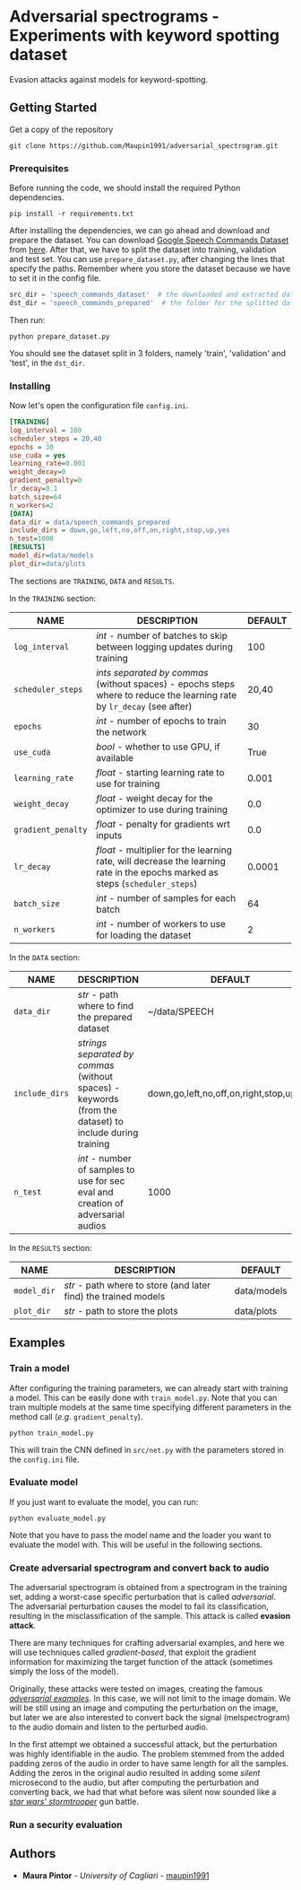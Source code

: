 # Adversarial spectrograms - Experiments with keyword spotting dataset

Evasion attacks against models for keyword-spotting.

## Getting Started

Get a copy of the repository 

```shell script
git clone https://github.com/Maupin1991/adversarial_spectrogram.git
```

### Prerequisites

Before running the code, we should install the required Python dependencies.

```shell script
pip install -r requirements.txt
```
    

After installing the dependencies, we can go ahead and download and prepare the dataset.
You can download [Google Speech Commands Dataset](https://ai.googleblog.com/2017/08/launching-speech-commands-dataset.html) 
from [here](http://download.tensorflow.org/data/speech_commands_v0.01.tar.gz). 
After that, we have to split the dataset into training, validation and test set. You can use `prepare_dataset.py`, 
after changing the lines that specify the paths. Remember where you store the dataset because we have to set it in 
the config file. 

```python
src_dir = 'speech_commands_dataset'  # the downloaded and extracted dataset
dst_dir = 'speech_commands_prepared'  # the folder for the splitted dataset
```

Then run:

```shell script
python prepare_dataset.py
```

You should see the dataset split in 3 folders, namely 'train', 'validation' and 'test', in the `dst_dir`.

### Installing

Now let's open the configuration file `config.ini`.

```ini
[TRAINING]
log_interval = 100
scheduler_steps = 20,40
epochs = 30
use_cuda = yes
learning_rate=0.001
weight_decay=0
gradient_penalty=0
lr_decay=0.1
batch_size=64
n_workers=2
[DATA]
data_dir = data/speech_commands_prepared
include_dirs = down,go,left,no,off,on,right,stop,up,yes
n_test=1000
[RESULTS]
model_dir=data/models
plot_dir=data/plots
```

The sections are `TRAINING`, `DATA` and `RESULTS`. 

In the `TRAINING` section:

|NAME|DESCRIPTION|DEFAULT|
|---|---|---|
|`log_interval`|_int_ - number of batches to skip between logging updates during training|100|
|`scheduler_steps`|_ints separated by commas_ (without spaces) - epochs steps where to reduce the learning rate by `lr_decay` (see after)|20,40|
|`epochs`|_int_ - number of epochs to train the network|30|
|`use_cuda`|_bool_ - whether to use GPU, if available|True|
|`learning_rate`|_float_ - starting learning rate to use for training|0.001|
|`weight_decay`|_float_ - weight decay for the optimizer to use during training|0.0|
|`gradient_penalty`|_float_ - penalty for gradients wrt inputs |0.0|
|`lr_decay`|_float_ - multiplier for the learning rate, will decrease the learning rate in the epochs marked as steps (`scheduler_steps`)|0.0001|
|`batch_size`|_int_ - number of samples for each batch|64|
|`n_workers`|_int_ - number of workers to use for loading the dataset|2|

In the `DATA` section:

|NAME|DESCRIPTION|DEFAULT|
|---|---|---|
|`data_dir`|_str_ - path where to find the prepared dataset|~/data/SPEECH|
|`include_dirs`|_strings separated by commas_ (without spaces) - keywords (from the dataset) to include during training|down,go,left,no,off,on,right,stop,up,yes|
|`n_test`|_int_ - number of samples to use for sec eval and creation of adversarial audios|1000|

In the `RESULTS` section:

|NAME|DESCRIPTION|DEFAULT|
|---|---|---|
|`model_dir`|_str_ - path where to store (and later find) the trained models|data/models|
|`plot_dir`|_str_ - path to store the plots|data/plots|

## Examples

### Train a model

After configuring the training parameters, we can already start with training a model. This can be easily done 
with `train_model.py`. Note that you can train multiple models at the same time specifying different parameters in 
the method call (_e.g._ `gradient_penalty`).

```shell script
python train_model.py
```

This will train the CNN defined in `src/net.py` with the parameters stored in the `config.ini` file.

### Evaluate model

If you just want to evaluate the model, you can run: 
```shell script
python evaluate_model.py
```

Note that you have to pass the model name and the loader you want to evaluate the model with. This will be useful 
in the following sections.

### Create adversarial spectrogram and convert back to audio

The adversarial spectrogram is obtained from a spectrogram in the training set, adding a 
worst-case specific perturbation that is called _adversarial_. The adversarial perturbation causes 
the model to fail its classification, resulting in the misclassification of the sample. 
This attack is called **evasion attack**.

There are many techniques for crafting adversarial examples, and here we will use techniques 
called _gradient-based_, that exploit the gradient information for maximizing the target function 
of the attack (sometimes simply the loss of the model). 

Originally, these attacks were tested on images, creating the famous [*adversarial examples*](TODO). 
In this case, we will not limit to the image domain. We will be still using an image and 
computing the perturbation on the image, but later we are also interested to convert back 
the signal (melspectrogram) to the audio domain and listen to the perturbed audio.

In the first attempt we obtained a successful attack, but the perturbation was highly 
identifiable in the audio. The problem stemmed from the added padding zeros of the audio in order 
to have same length for all the samples. Adding the zeros in the original audio resulted 
in adding some _silent_ microsecond to the audio, but after computing the perturbation and 
converting back, we had that what before was silent now sounded like a [_star wars' stormtrooper_](TODO) gun battle.


### Run a security evaluation



## Authors

* **Maura Pintor** - *University of Cagliari* - [maupin1991](https://maupin1991.github.io/)